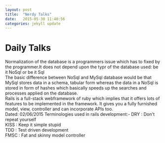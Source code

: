 ```yaml
---
layout: post
title:  "Nerdy Talks"
date:   2015-05-30 11:40:56
categories: jekyll update
---
```


<h1>Daily Talks</h1>

<p1>Normalization of the database is a programmers issue which has to fixed by the programmer.It does not depend upon the typr of the database used: be it NoSql or be it Sql</p1>
<br>
<p2>The basic difference between NoSql and MySql database would be that MySql stores data in a schema, tabular form whereas the data in a NoSql is stored in form of hashes which basically speeds up the searches and processes applied on the database.</p2>
<br>
<p3>Rails is a full-stack webframework of ruby which implies that it offers lots of features to be implemented in the framework. It gives you a fully furnished model, view, controller and can incorporate APIs too.</p3>
<br>
<p4> Dated: 02/06/2015
	Terminologies used in rails development:-
DRY : Don't repeat yourself
<br>KISS : Keep it simple stupid
<br>TDD : Test driven development
<br>FMSC : Fat and skinny model controller
</p4>